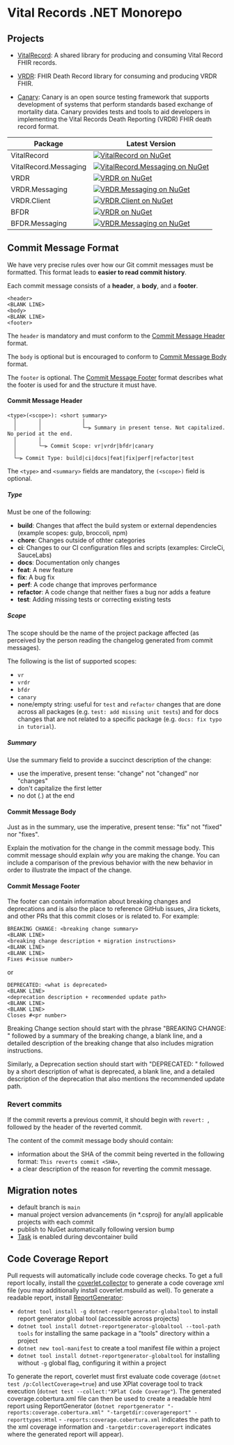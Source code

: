 # Vital Records .NET Monorepo

## Projects

- [VitalRecord](projects/VitalRecord): A shared library for producing and consuming Vital Record FHIR records.

- [VRDR](projects/VRDR): FHIR Death Record library for consuming and producing VRDR FHIR.
- [Canary](projects/Canary): Canary is an open source testing framework that supports development of systems that perform standards based exchange of mortality data. Canary provides tests and tools to aid developers in implementing the Vital Records Death Reporting (VRDR) FHIR death record format.


| Package         | Latest Version |
|----------------|-----|
| VitalRecord           | [![VitalRecord on NuGet](https://img.shields.io/nuget/v/VitalRecord?label=)](https://www.nuget.org/packages/VitalRecord/) |
| VitalRecord.Messaging | [![VitalRecord.Messaging on NuGet](https://img.shields.io/nuget/v/VitalRecord.Messaging?label=)](https://www.nuget.org/packages/VitalRecord.Messaging/) |
| VRDR                  | [![VRDR on NuGet](https://img.shields.io/nuget/v/VRDR?label=)](https://www.nuget.org/packages/VRDR/)    |
| VRDR.Messaging        | [![VRDR.Messaging on NuGet](https://img.shields.io/nuget/v/VRDR.Messaging?label=)](https://www.nuget.org/packages/VRDR.Messaging/)    |
| VRDR.Client           | [![VRDR.Client on NuGet](https://img.shields.io/nuget/v/VRDR.Client?label=)](https://www.nuget.org/packages/VRDR.Client/)    |
| BFDR                  | [![VRDR on NuGet](https://img.shields.io/nuget/v/BFDR?label=)](https://www.nuget.org/packages/BFDR/)    |
| BFDR.Messaging        | [![VRDR.Messaging on NuGet](https://img.shields.io/nuget/v/BFDR.Messaging?label=)](https://www.nuget.org/packages/BFDR.Messaging/)    |

## <a name="commit"></a> Commit Message Format

We have very precise rules over how our Git commit messages must be formatted.
This format leads to **easier to read commit history**.

Each commit message consists of a **header**, a **body**, and a **footer**.


```
<header>
<BLANK LINE>
<body>
<BLANK LINE>
<footer>
```

The `header` is mandatory and must conform to the [Commit Message Header](#commit-header) format.

The `body` is optional but is encouraged to conform to [Commit Message Body](#commit-body) format.

The `footer` is optional. The [Commit Message Footer](#commit-footer) format describes what the footer is used for and the structure it must have.


#### <a name="commit-header"></a>Commit Message Header

```
<type>(<scope>): <short summary>
  │       │             │
  │       │             └─⫸ Summary in present tense. Not capitalized. No period at the end.
  │       │
  │       └─⫸ Commit Scope: vr|vrdr|bfdr|canary
  │
  └─⫸ Commit Type: build|ci|docs|feat|fix|perf|refactor|test
```

The `<type>` and `<summary>` fields are mandatory, the `(<scope>)` field is optional.


##### Type

Must be one of the following:

* **build**: Changes that affect the build system or external dependencies (example scopes: gulp, broccoli, npm)
* **chore**: Changes outside of othter categories
* **ci**: Changes to our CI configuration files and scripts (examples: CircleCi, SauceLabs)
* **docs**: Documentation only changes
* **feat**: A new feature
* **fix**: A bug fix
* **perf**: A code change that improves performance
* **refactor**: A code change that neither fixes a bug nor adds a feature
* **test**: Adding missing tests or correcting existing tests

##### Scope
The scope should be the name of the project package affected (as perceived by the person reading the changelog generated from commit messages).

The following is the list of supported scopes:

* `vr`
* `vrdr`
* `bfdr`
* `canary`
* none/empty string: useful for `test` and `refactor` changes that are done across all packages (e.g. `test: add missing unit tests`) and for docs changes that are not related to a specific package (e.g. `docs: fix typo in tutorial`).


##### Summary

Use the summary field to provide a succinct description of the change:

* use the imperative, present tense: "change" not "changed" nor "changes"
* don't capitalize the first letter
* no dot (.) at the end


#### <a name="commit-body"></a>Commit Message Body

Just as in the summary, use the imperative, present tense: "fix" not "fixed" nor "fixes".

Explain the motivation for the change in the commit message body. This commit message should explain _why_ you are making the change.
You can include a comparison of the previous behavior with the new behavior in order to illustrate the impact of the change.


#### <a name="commit-footer"></a>Commit Message Footer

The footer can contain information about breaking changes and deprecations and is also the place to reference GitHub issues, Jira tickets, and other PRs that this commit closes or is related to.
For example:

```
BREAKING CHANGE: <breaking change summary>
<BLANK LINE>
<breaking change description + migration instructions>
<BLANK LINE>
<BLANK LINE>
Fixes #<issue number>
```

or

```
DEPRECATED: <what is deprecated>
<BLANK LINE>
<deprecation description + recommended update path>
<BLANK LINE>
<BLANK LINE>
Closes #<pr number>
```

Breaking Change section should start with the phrase "BREAKING CHANGE: " followed by a summary of the breaking change, a blank line, and a detailed description of the breaking change that also includes migration instructions.

Similarly, a Deprecation section should start with "DEPRECATED: " followed by a short description of what is deprecated, a blank line, and a detailed description of the deprecation that also mentions the recommended update path.


### Revert commits

If the commit reverts a previous commit, it should begin with `revert: `, followed by the header of the reverted commit.

The content of the commit message body should contain:

- information about the SHA of the commit being reverted in the following format: `This reverts commit <SHA>`,
- a clear description of the reason for reverting the commit message.


## Migration notes

- default branch is `main`
- manual project version advancements (in *.csproj) for any/all applicable projects with each commit
- publish to NuGet automatically following version bump
- [Task](https://taskfile.dev/) is enabled during devcontainer build

## Code Coverage Report
Pull requests will automatically include code coverage checks. To get a full report locally, install the [coverlet.collector](https://github.com/coverlet-coverage/coverlet) to generate a code coverage xml file (you may additionally install coverlet.msbuild as well). To generate a readable report, install [ReportGenerator](https://github.com/danielpalme/ReportGenerator):

- `dotnet tool install -g dotnet-reportgenerator-globaltool` to install report generator global tool (accessible across projects)
- `dotnet tool install dotnet-reportgenerator-globaltool --tool-path tools` for installing the same package in a "tools" directory within a project
- `dotnet new tool-manifest` to create a tool manifest file within a project
- `dotnet tool install dotnet-reportgenerator-globaltool` for installing without `-g` global flag, configuring it within a project

To generate the report, coverlet must first evaluate code coverage (`dotnet test /p:CollectCoverage=true`) and use XPlat coverage tool to track execution (`dotnet test --collect:"XPlat Code Coverage"`). The generated coverage.cobertura.xml file can then be used to create a readable html report using ReportGenerator (`dotnet reportgenerator "-reports:coverage.cobertura.xml" "-targetdir:coveragereport" -reporttypes:Html` - `-reports:coverage.cobertura.xml` indicates the path to the xml coverage information and `-targetdir:coveragereport` indicates where the generated report will appear).
